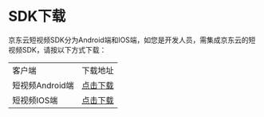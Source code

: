 # SDK下载

京东云短视频SDK分为Android端和IOS端，如您是开发人员，需集成京东云的短视频SDK，请按以下方式下载：  

<table>
<tr>
    <td>客户端</td>
    <td>下载地址</td>
</tr>
<tr>
    <td>短视频Android端</td>
    <td><a href="https://sdk-publish.oss.cn-north-1.jcloudcs.com/sdk/jdcloud_streamer_ios.zip">点击下载</a><br/> </td>
</tr>
<tr>
    <td>短视频IOS端</td>
    <td><a href="https://sdk-publish.oss.cn-north-1.jcloudcs.com/sdk/jdcloud_streamer_ios.zip">点击下载</a><br/> </td>
